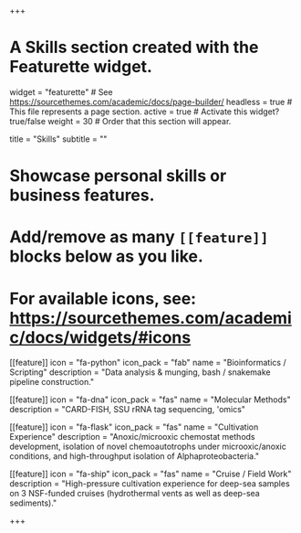 +++
# A Skills section created with the Featurette widget.
widget = "featurette"  # See https://sourcethemes.com/academic/docs/page-builder/
headless = true  # This file represents a page section.
active = true  # Activate this widget? true/false
weight = 30  # Order that this section will appear.

title = "Skills"
subtitle = ""

# Showcase personal skills or business features.
# 
# Add/remove as many `[[feature]]` blocks below as you like.
# 
# For available icons, see: https://sourcethemes.com/academic/docs/widgets/#icons

[[feature]]
  icon = "fa-python"
  icon_pack = "fab"
  name = "Bioinformatics / Scripting"
  description = "Data analysis & munging, bash / snakemake pipeline construction."
  
[[feature]]
  icon = "fa-dna"
  icon_pack = "fas"
  name = "Molecular Methods"
  description = "CARD-FISH, SSU rRNA tag sequencing, \'omics"

[[feature]]
  icon = "fa-flask"
  icon_pack = "fas"
  name = "Cultivation Experience"
  description = "Anoxic/microoxic chemostat methods development, isolation of novel chemoautotrophs under microoxic/anoxic conditions, and high-throughput isolation of Alphaproteobacteria."  
  
[[feature]]
  icon = "fa-ship"
  icon_pack = "fas"
  name = "Cruise / Field Work"
  description = "High-pressure cultivation experience for deep-sea samples on 3 NSF-funded cruises (hydrothermal vents as well as deep-sea sediments)."

+++
